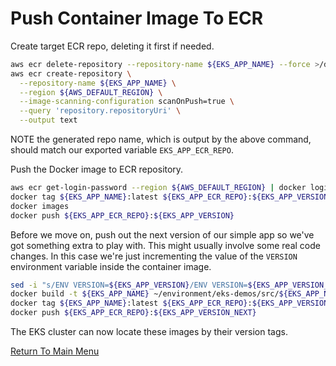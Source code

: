 # Push Container Image To ECR

Create target ECR repo, deleting it first if needed.
```bash
aws ecr delete-repository --repository-name ${EKS_APP_NAME} --force >/dev/null 2>&1
aws ecr create-repository \
  --repository-name ${EKS_APP_NAME} \
  --region ${AWS_DEFAULT_REGION} \
  --image-scanning-configuration scanOnPush=true \
  --query 'repository.repositoryUri' \
  --output text
```

NOTE the generated repo name, which is output by the above command, should match our exported variable `EKS_APP_ECR_REPO`.

Push the Docker image to ECR repository.
```bash
aws ecr get-login-password --region ${AWS_DEFAULT_REGION} | docker login --username AWS --password-stdin ${EKS_APP_ECR_REPO}
docker tag ${EKS_APP_NAME}:latest ${EKS_APP_ECR_REPO}:${EKS_APP_VERSION}
docker images
docker push ${EKS_APP_ECR_REPO}:${EKS_APP_VERSION}
```

Before we move on, push out the next version of our simple app so we've got something extra to play with.
This might usually involve some real code changes.
In this case we're just incrementing the value of the `VERSION` environment variable inside the container image.

```bash
sed -i "s/ENV VERSION=${EKS_APP_VERSION}/ENV VERSION=${EKS_APP_VERSION_NEXT}/g" ./eks-demos/src/php-echo/Dockerfile
docker build -t ${EKS_APP_NAME} ~/environment/eks-demos/src/${EKS_APP_NAME}/
docker tag ${EKS_APP_NAME}:latest ${EKS_APP_ECR_REPO}:${EKS_APP_VERSION_NEXT}
docker push ${EKS_APP_ECR_REPO}:${EKS_APP_VERSION_NEXT}
```

The EKS cluster can now locate these images by their version tags.

[Return To Main Menu](/README.md)
